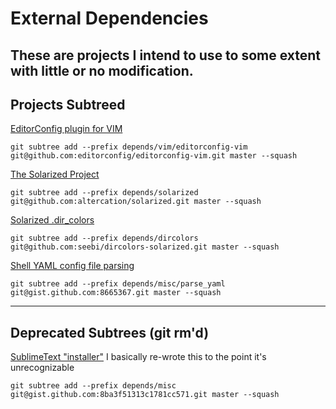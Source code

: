 # External Dependencies

These are projects I intend to use to some extent with little or no modification.
---
## Projects Subtreed

[EditorConfig plugin for VIM](https://github.com/editorconfig/editorconfig-vim)

    git subtree add --prefix depends/vim/editorconfig-vim git@github.com:editorconfig/editorconfig-vim.git master --squash

[The Solarized Project](https://github.com/altercation/solarized)

    git subtree add --prefix depends/solarized git@github.com:altercation/solarized.git master --squash

[Solarized .dir_colors](https://github.com/seebi/dircolors-solarized)

    git subtree add --prefix depends/dircolors git@github.com:seebi/dircolors-solarized.git master --squash

[Shell YAML config file parsing](https://github.com/pkuczynski/8665367)

    git subtree add --prefix depends/misc/parse_yaml git@gist.github.com:8665367.git master --squash

---
## Deprecated Subtrees (git rm'd)

[SublimeText "installer"](https://gist.github.com/dkd903/8ba3f51313c1781cc571)
I basically re-wrote this to the point it's unrecognizable

    git subtree add --prefix depends/misc git@gist.github.com:8ba3f51313c1781cc571.git master --squash
